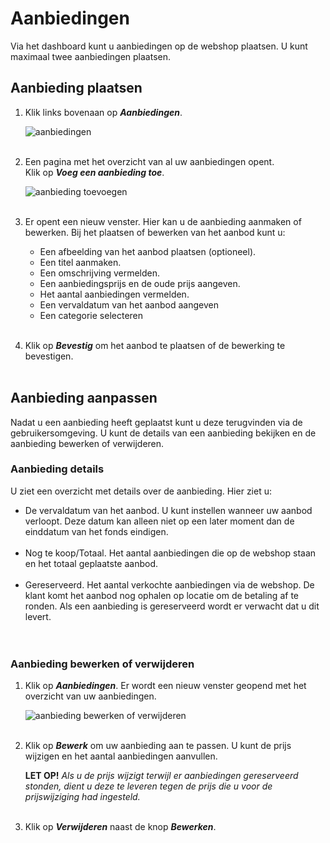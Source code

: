 # Aanbiedingen

Via het dashboard kunt u aanbiedingen op de webshop plaatsen. U kunt maximaal twee aanbiedingen plaatsen.

## Aanbieding plaatsen

1.  Klik links bovenaan op **_Aanbiedingen_**.

    <img src="https://raw.githubusercontent.com/teamforus/manuals/master/img/manual-aanbieder-aanbiedingen.png" alt="aanbiedingen"  style="max-width:300px">
    <br />&nbsp;

2.  Een pagina met het overzicht van al uw aanbiedingen opent.<br>
Klik op **_Voeg een aanbieding toe_**.

    <img src="https://raw.githubusercontent.com/teamforus/manuals/master/img/manual-aanbieder-aanbieding-toevoegen.png" alt="aanbieding toevoegen" style="max-width:500px">
    <br />&nbsp;

3.  Er opent een nieuw venster. Hier kan u de aanbieding aanmaken of bewerken. Bij het plaatsen of bewerken van het aanbod kunt u:
&nbsp;
    * Een afbeelding van het aanbod plaatsen (optioneel).    
    * Een titel aanmaken.
    * Een omschrijving vermelden.
    * Een aanbiedingsprijs en de oude prijs aangeven.
    * Het aantal aanbiedingen vermelden.
    * Een vervaldatum van het aanbod aangeven
    * Een categorie selecteren
    <br />&nbsp;

4.  Klik op **_Bevestig_** om het aanbod te plaatsen of de bewerking te bevestigen.
<br />&nbsp;

## Aanbieding aanpassen

Nadat u een aanbieding heeft geplaatst kunt u deze terugvinden via de gebruikersomgeving.
U kunt de details van een aanbieding bekijken en de aanbieding bewerken of verwijderen.

### Aanbieding details
U ziet een overzicht met details over de aanbieding.
Hier ziet u:

* De vervaldatum van het aanbod. U kunt instellen wanneer uw aanbod verloopt. Deze datum kan alleen niet op een later moment dan de einddatum van het fonds eindigen.<br />&nbsp;
* Nog te koop/Totaal. Het aantal aanbiedingen die op de webshop staan en het totaal geplaatste aanbod.<br />&nbsp;
* Gereserveerd. Het aantal verkochte aanbiedingen via de webshop. De klant komt het aanbod nog ophalen op locatie  om de betaling af te ronden. Als een aanbieding is gereserveerd wordt er verwacht dat u dit levert.
<br /><br />&nbsp;

### Aanbieding bewerken of verwijderen

1.  Klik op **_Aanbiedingen_**. Er wordt een nieuw venster geopend met het overzicht van uw aanbiedingen.

    <img src="https://raw.githubusercontent.com/teamforus/manuals/master/img/manual-aanbieder-aanbieding-bewerken.png" alt="aanbieding bewerken of verwijderen" style="max-width:500px">
    <br />&nbsp;

2.  Klik op **_Bewerk_** om uw aanbieding aan te passen. U kunt de prijs wijzigen en het aantal aanbiedingen aanvullen.

    **LET OP!** _Als u de prijs wijzigt terwijl er aanbiedingen gereserveerd stonden, dient u deze te leveren tegen de prijs die u voor de prijswijziging had ingesteld._
    <br />&nbsp;

3.  Klik op **_Verwijderen_** naast de knop **_Bewerken_**.
&nbsp;
